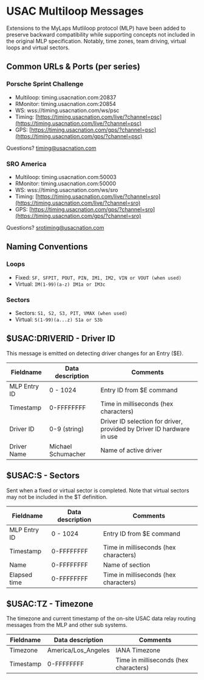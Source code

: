 # USAC Multiloop Messages

Extensions to the MyLaps Mutliloop protocol (MLP) have been added to preserve backward compatibility while supporting concepts not included in the original MLP specification. Notably, time zones, team driving, virtual loops and virtual sectors.

## Common URLs & Ports (per series)

### Porsche Sprint Challenge

- Multiloop: timing.usacnation.com:20837
- RMonitor: timing.usacnation.com:20854
- WS: wss://timing.usacnation.com/ws/psc
- Timing: [https://timing.usacnation.com/live/?channel=psc](https://timing.usacnation.com/live/?channel=psc)
- GPS: [https://timing.usacnation.com/gps/?channel=psc](https://timing.usacnation.com/gps/?channel=psc)

Questions? [timing@usacnation.com](timing@usacnation.com)

### SRO America

- Multiloop: timing.usacnation.com:50003
- RMonitor: timing.usacnation.com:50000
- WS: wss://timing.usacnation.com/ws/sro
- Timing: [https://timing.usacnation.com/live/?channel=sro](https://timing.usacnation.com/live/?channel=sro)
- GPS: [https://timing.usacnation.com/gps/?channel=sro](https://timing.usacnation.com/gps/?channel=sro)

Questions? [srotiming@usacnation.com](srotiming@usacnation.com)

## Naming Conventions

### Loops
- Fixed: `SF, SFPIT, POUT, PIN, IM1, IM2, VIN or VOUT (when used)`
- Virtual: `IM(1-99)(a-z) IM1a or IM3c`

### Sectors
- Sectors: `S1, S2, S3, PIT, VMAX (when used)`
- Virtual: `S(1-99)(a...z) S1a or S3b`

## $USAC:DRIVERID - Driver ID
This message is emitted on detecting driver changes for an Entry ($E).

|Fieldname|Data description|Comments|
|-|-|-|
|MLP Entry ID|0 - 1024|Entry ID from $E command|
|Timestamp|0-FFFFFFFF|Time in milliseconds (hex characters)|
|Driver ID|0-9 (string) |Driver ID selection for driver, provided by Driver ID hardware in use|
|Driver Name|Michael Schumacher|Name of active driver|

## $USAC:S - Sectors
Sent when a fixed or virtual sector is completed. Note that virtual sectors may not be included in the $T definition.

|Fieldname|Data description|Comments|
|-|-|-|
|MLP Entry ID|0 - 1024|Entry ID from $E command|
|Timestamp|0-FFFFFFFF|Time in milliseconds (hex characters)|
|Name|0-FFFFFFFF|Name of section|
|Elapsed time|0-FFFFFFFF|Time in milliseconds (hex characters)|

## $USAC:TZ - Timezone
The timezone and current timestamp of the on-site USAC data relay routing messages from the MLP and other sub systems.

|Fieldname|Data description|Comments|
|-|-|-|
|Timezone|America/Los_Angeles|IANA Timezone|
|Timestamp|0-FFFFFFFF|Time in milliseconds (hex characters)|
